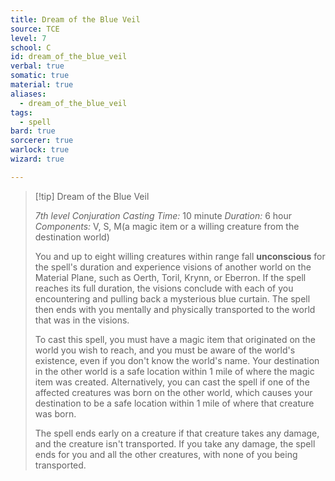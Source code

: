 ```yaml
---
title: Dream of the Blue Veil
source: TCE
level: 7
school: C
id: dream_of_the_blue_veil
verbal: true
somatic: true
material: true
aliases:
  - dream_of_the_blue_veil
tags:
  - spell
bard: true
sorcerer: true
warlock: true
wizard: true

---
```

>[!tip] Dream of the Blue Veil
>
> *7th level Conjuration*
> *Casting Time:* 10 minute
> *Duration:* 6 hour
> *Components:* V, S, M(a magic item or a willing creature from the destination world)
>
>You and up to eight willing creatures within range fall **unconscious** for the spell's duration and experience visions of another world on the Material Plane, such as Oerth, Toril, Krynn, or Eberron. If the spell reaches its full duration, the visions conclude with each of you encountering and pulling back a mysterious blue curtain. The spell then ends with you mentally and physically transported to the world that was in the visions.
>
>To cast this spell, you must have a magic item that originated on the world you wish to reach, and you must be aware of the world's existence, even if you don't know the world's name. Your destination in the other world is a safe location within 1 mile of where the magic item was created. Alternatively, you can cast the spell if one of the affected creatures was born on the other world, which causes your destination to be a safe location within 1 mile of where that creature was born.
>
>The spell ends early on a creature if that creature takes any damage, and the creature isn't transported. If you take any damage, the spell ends for you and all the other creatures, with none of you being transported.
>

